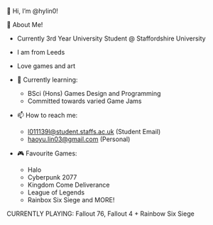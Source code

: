 👋 Hi, I’m @hylin0!

👀 About Me!
  - Currently 3rd Year University Student @ Staffordshire University
  - I am from Leeds
  - Love games and art
  - 🌱 Currently learning: 
      - BSci (Hons) Games Design and Programming
      - Committed towards varied Game Jams
  - 📫 How to reach me: 
      - l011139l@student.staffs.ac.uk (Student Email)
      - haoyu.lin03@gmail.com (Personal)
   
- 🎮 Favourite Games:
    - Halo
    - Cyberpunk 2077
    - Kingdom Come Deliverance
    - League of Legends
    - Rainbox Six Siege
    and MORE!

CURRENTLY PLAYING: Fallout 76, Fallout 4 + Rainbow Six Siege

<!---
hylin0/hylin0 is a ✨ special ✨ repository because its `README.md` (this file) appears on your GitHub profile.
You can click the Preview link to take a look at your changes.
--->
